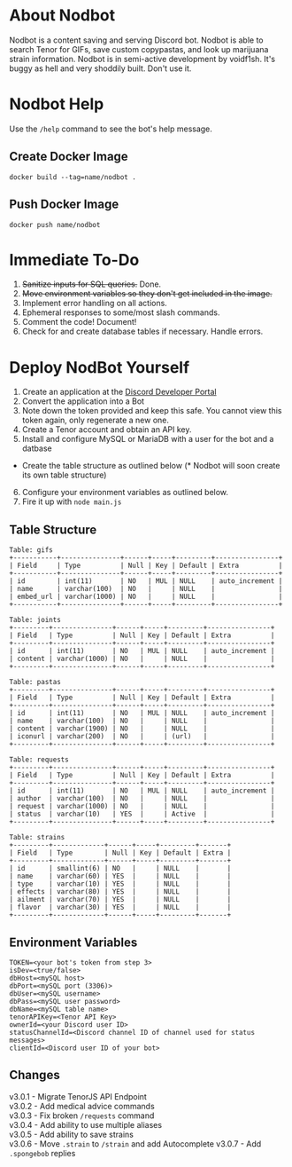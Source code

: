 # About Nodbot
Nodbot is a content saving and serving Discord bot. Nodbot is able to search Tenor for GIFs, save custom copypastas, and look up marijuana strain information. Nodbot is in semi-active development by voidf1sh. It's buggy as hell and very shoddily built. Don't use it.

# Nodbot Help

Use the `/help` command to see the bot's help message.

## Create Docker Image
`docker build --tag=name/nodbot .`

## Push Docker Image
`docker push name/nodbot`

# Immediate To-Do

1. ~~Sanitize inputs for SQL queries.~~ Done.
2. ~~Move environment variables so they don't get included in the image.~~
3. Implement error handling on all actions.
4. Ephemeral responses to some/most slash commands.
5. Comment the code! Document!
6. Check for and create database tables if necessary. Handle errors.

# Deploy NodBot Yourself

1. Create an application at the [Discord Developer Portal](https://discord.com/developers/applications)
2. Convert the application into a Bot
3. Note down the token provided and keep this safe. You cannot view this token again, only regenerate a new one.
4. Create a Tenor account and obtain an API key.
5. Install and configure MySQL or MariaDB with a user for the bot and a datbase
* Create the table structure as outlined below (* Nodbot will soon create its own table structure)
6. Configure your environment variables as outlined below.
7. Fire it up with `node main.js`

## Table Structure

```
Table: gifs
+-----------+---------------+------+-----+---------+----------------+
| Field     | Type          | Null | Key | Default | Extra          |
+-----------+---------------+------+-----+---------+----------------+
| id        | int(11)       | NO   | MUL | NULL    | auto_increment |
| name      | varchar(100)  | NO   |     | NULL    |                |
| embed_url | varchar(1000) | NO   |     | NULL    |                |
+-----------+---------------+------+-----+---------+----------------+

Table: joints
+---------+---------------+------+-----+---------+----------------+
| Field   | Type          | Null | Key | Default | Extra          |
+---------+---------------+------+-----+---------+----------------+
| id      | int(11)       | NO   | MUL | NULL    | auto_increment |
| content | varchar(1000) | NO   |     | NULL    |                |
+---------+---------------+------+-----+---------+----------------+

Table: pastas
+---------+---------------+------+-----+---------+----------------+
| Field   | Type          | Null | Key | Default | Extra          |
+---------+---------------+------+-----+---------+----------------+
| id      | int(11)       | NO   | MUL | NULL    | auto_increment |
| name    | varchar(100)  | NO   |     | NULL    |                |
| content | varchar(1900) | NO   |     | NULL    |                |
| iconurl | varchar(200)  | NO   |     | (url)   |                |
+---------+---------------+------+-----+---------+----------------+

Table: requests
+---------+---------------+------+-----+---------+----------------+
| Field   | Type          | Null | Key | Default | Extra          |
+---------+---------------+------+-----+---------+----------------+
| id      | int(11)       | NO   | MUL | NULL    | auto_increment |
| author  | varchar(100)  | NO   |     | NULL    |                |
| request | varchar(1000) | NO   |     | NULL    |                |
| status  | varchar(10)   | YES  |     | Active  |                |
+---------+---------------+------+-----+---------+----------------+

Table: strains
+---------+-------------+------+-----+---------+-------+
| Field   | Type        | Null | Key | Default | Extra |
+---------+-------------+------+-----+---------+-------+
| id      | smallint(6) | NO   |     | NULL    |       |
| name    | varchar(60) | YES  |     | NULL    |       |
| type    | varchar(10) | YES  |     | NULL    |       |
| effects | varchar(80) | YES  |     | NULL    |       |
| ailment | varchar(70) | YES  |     | NULL    |       |
| flavor  | varchar(30) | YES  |     | NULL    |       |
+---------+-------------+------+-----+---------+-------+
```

## Environment Variables
```
TOKEN=<your bot's token from step 3>
isDev=<true/false>
dbHost=<mySQL host>
dbPort=<mySQL port (3306)>
dbUser=<mySQL username>
dbPass=<mySQL user password>
dbName=<mySQL table name>
tenorAPIKey=<Tenor API Key>
ownerId=<your Discord user ID>
statusChannelId=<Discord channel ID of channel used for status messages>
clientId=<Discord user ID of your bot>
```

## Changes

v3.0.1 - Migrate TenorJS API Endpoint  
v3.0.2 - Add medical advice commands  
v3.0.3 - Fix broken `/requests` command  
v3.0.4 - Add ability to use multiple aliases  
v3.0.5 - Add ability to save strains  
v3.0.6 - Move `.strain` to `/strain` and add Autocomplete
v3.0.7 - Add `.spongebob` replies